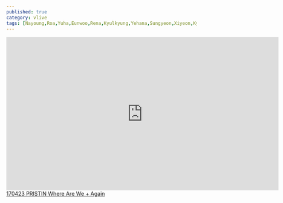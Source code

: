 ```yaml
---
published: true
category: vlive
tags: [Nayoung,Roa,Yuha,Eunwoo,Rena,Kyulkyung,Yehana,Sungyeon,Xiyeon,Kyla]
---
```

<iframe src="http://www.vlive.tv/embed/28318" frameborder="no" scrolling="no" marginwidth="0" marginheight="0" WIDTH="720" HEIGHT="405" allowfullscreen></iframe><br /><a href="" target="_blank">170423 PRISTIN Where Are We + Again</a>
